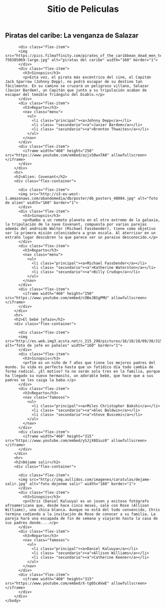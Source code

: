 <!DOCTYPE html>
<html lang="en">
	<head>
		<meta charset="UTF-8">
		<meta name="description" content="Sitio de peliculas">
		<meta name="keywords" content="peliculas, estrenos">
		<title>Sitio de Peliculas</title>
		<link rel="stylesheet" href="estilo1.css">
	</head>
	<body>
		<header>
			<h1>Sitio de Peliculas</h1>
		</header>
		<h2>Piratas del caribe: La venganza de Salazar</h2>
		<div class="flex-container">
		
		  <div class="flex-item">
		  <img src="https://pics.filmaffinity.com/pirates_of_the_caribbean_dead_men_tell_no_tales-750385069-large.jpg" alt="piratas del caribe" width="160" border="1">
		  </div>
		  <div class="flex-item">
		  	<h3>Sinopsis</h3>
		  	<p>Esta vez, el pirata más excéntrico del cine, el Capitán Jack Sparrow (Johnny Depp), no podrá escapar de su destino tan fácilmente. En su camino se cruzará un peligroso villano, Salazar (Javier Bardem), un Capitán que junto a su tripulación acaban de escapar del temible Triángulo del Diablo.</p>
		  </div>
		  <div class="flex-item">
		  	<h3>Reparto</h3>
		  	<nav class="menu">
			  <ul>
			    <li class="principal"><a>Johnny Depp</a></li>
			    <li class= "secundario"><a">Javier Bardem</a></li>
			    <li class= "secundario"><a">Brenton Thwaites</a></li>
			  </ul>
			</nav>
		  </div>
		  <div class="flex-item">
		  	<iframe width="460" height="250" src="https://www.youtube.com/embed/azjsS0wxTA8" allowfullscreen></iframe>
		  </div>    
		</div>
		<hr>
		<h2>Alien: Covenant</h2>
		<div class="flex-container">
		
		  <div class="flex-item">
		  <img src="http://s3-eu-west-1.amazonaws.com/abandomedia/db/poster/db_posters_40084.jpg" alt="foto de alien" width="160" border="1">
		  </div>
		  <div class="flex-item">
		  	<h3>Sinopsis</h3>
		  	<p>Rumbo a un remoto planeta en el otro extremo de la galaxia, la tripulación de la nave Covenant, compuesta por varias parejas además del androide Walter (Michael Fassbender), tiene como objetivo ser la primera misión colonizadora a gran escala. Al aterrizar en un extraño lugar descubren lo que parece ser un paraíso desconocido.</p>
		  </div>
		  <div class="flex-item">
		  	<h3>Reparto</h3>
		  	<nav class="menu">
			  <ul>
			    <li class="principal"><a>Michael Fassbender</a></li>
			    <li class= "secundario"><a">Katherine Waterston</a></li>
			    <li class= "secundario"><a">Billy Crudup</a></li>
			  </ul>
			</nav>
		  </div>
		  <div class="flex-item">
		  	<iframe width="460" height="250" src="https://www.youtube.com/embed/cOBeJBSgPMU" allowfullscreen></iframe>
		  </div>    
		</div>
		<hr>
		<h2>El bebé jefazo</h2>
		<div class="flex-container">
		
		  <div class="flex-item">
		  <img src="http://es.web.img3.acsta.net/c_215_290/pictures/16/10/18/09/30/315303.jpg" alt="foto de jefe en pañales" width="160" border="1">
		  </div>
		  <div class="flex-item">
		  	<h3>Sinopsis</h3>
		  	<p>Tim es un niño de 7 años que tiene los mejores padres del mundo. Su vida es perfecta hasta que un fatídico día todo cambia de forma radical. ¿El motivo? Ya no serán solo tres en la familia, porque ha llegado su nuevo hermanito, un adorable bebé, que hace que a sus padres se les caiga la baba.</p>
		  </div>
		  <div class="flex-item">
		  	<h3>Reparto</h3>
		  	<nav class="famosos">
			  <ul>
			    <li class="principal"><a>Miles Christopher Bakshi</a></li>
			    <li class= "secundario"><a">Alec Baldwin</a></li>
			    <li class= "secundario"><a">Steve Buscemi</a></li>
			  </ul>
			</nav>
		  </div>
		  <div class="flex-item">
		  	<iframe width="460" height="315" src="https://www.youtube.com/embed/ySJjX8Oiuz8" allowfullscreen></iframe>
		  </div>    
		</div>
		<hr>
		<h2>Déjame salir</h2>
		<div class="flex-container">
		
		  <div class="flex-item">
		  <img src="http://img.aullidos.com/imagenes/caratulas/dejame-salir.jpg" alt="foto dejenme salir" width="160" border="1">
		  </div>
		  <div class="flex-item">
		  	<h3>Sinopsis</h3>
		  	<p>Chris (Daniel Kaluuya) es un joven y exitoso fotógrafo afroamericano que, desde hace cinco meses, sale con Rose (Allison Williams), una chica blanca. Aunque no está del todo convencido, Chris termina cediendo a la invitación de Rose de conocer a su familia. La pareja hará una escapada de fin de semana y viajarán hasta la casa de sus padres donde....</p>
		  </div>
		  <div class="flex-item">
		  	<h3>Reparto</h3>
		  	<nav class="famosos">
			  <ul>
			    <li class="principal"><a>Daniel Kaluuya</a></li>
			    <li class= "secundario"><a">Allison Williams</a></li>
			    <li class= "secundario"><a">Catherine Keener</a></li>
			  </ul>
			</nav>
		  </div>
		  <div class="flex-item">
		  	<iframe width="460" height="315" src="https://www.youtube.com/embed/X-tg05cAVwE" allowfullscreen></iframe>
		  </div>    
		</div>
	</body>
</html>
